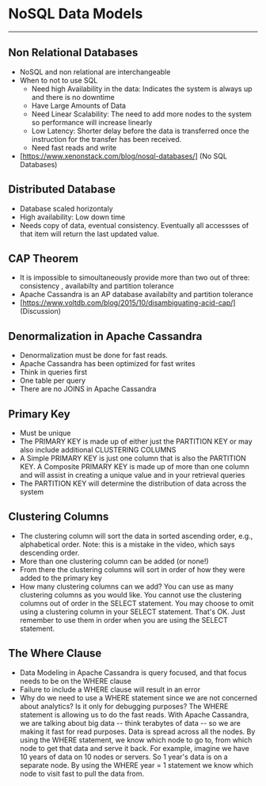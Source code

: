 
# NoSQL Data Models
---

## Non Relational Databases
- NoSQL and non relational are interchangeable
- When to not to use SQL
    - Need high Availability in the data: Indicates the system is always up and there is no downtime
    - Have Large Amounts of Data
    - Need Linear Scalability: The need to add more nodes to the system so performance will increase linearly
    - Low Latency: Shorter delay before the data is transferred once the instruction for the transfer has been received.
    - Need fast reads and write
- [https://www.xenonstack.com/blog/nosql-databases/] (No SQL Databases)
## Distributed Database
- Database scaled horizontaly
- High availability: Low down time
- Needs copy of data, eventual consistency. Eventually all accessses of that item will return the last updated value.

## CAP Theorem
- It is impossible to simoultaneously provide more than two out of three: consistency , availabilty and partition tolerance
- Apache Cassandra is an AP database availabilty and partition tolerance
- [https://www.voltdb.com/blog/2015/10/disambiguating-acid-cap/] (Discussion)

## Denormalization in Apache Cassandra
- Denormalization must be done for fast reads.
- Apache Cassandra has been optimized for fast writes
- Think in queries first
- One table per query
- There are no JOINS in Apache Cassandra
  
## Primary Key
- Must be unique
- The PRIMARY KEY is made up of either just the PARTITION KEY or may also include additional CLUSTERING COLUMNS
- A Simple PRIMARY KEY is just one column that is also the PARTITION KEY. A Composite PRIMARY KEY is made up of more than one column and will assist in creating a unique value and in your retrieval queries
- The PARTITION KEY will determine the distribution of data across the system

## Clustering Columns
- The clustering column will sort the data in sorted ascending order, e.g., alphabetical order. Note: this is a mistake in the video, which says descending order.
- More than one clustering column can be added (or none!)
- From there the clustering columns will sort in order of how they were added to the primary key
- How many clustering columns can we add? You can use as many clustering columns as you would like. You cannot use the clustering columns out of order in the SELECT statement. You may choose to omit using a clustering column in your SELECT statement. That's OK. Just remember to use them in order when you are using the SELECT statement.

## The Where Clause
- Data Modeling in Apache Cassandra is query focused, and that focus needs to be on the WHERE clause
- Failure to include a WHERE clause will result in an error
- Why do we need to use a WHERE statement since we are not concerned about analytics? Is it only for debugging purposes?
The WHERE statement is allowing us to do the fast reads. With Apache Cassandra, we are talking about big data -- think terabytes of data -- so we are making it fast for read purposes. Data is spread across all the nodes. By using the WHERE statement, we know which node to go to, from which node to get that data and serve it back. For example, imagine we have 10 years of data on 10 nodes or servers. So 1 year's data is on a separate node. By using the WHERE year = 1 statement we know which node to visit fast to pull the data from.
